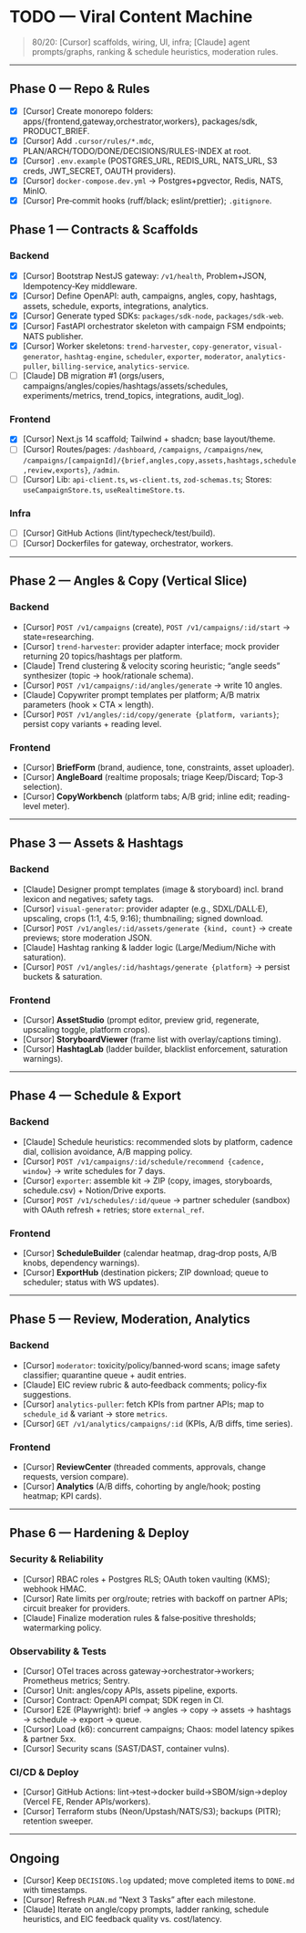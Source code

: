# TODO — Viral Content Machine
> 80/20: [Cursor] scaffolds, wiring, UI, infra; [Claude] agent prompts/graphs, ranking & schedule heuristics, moderation rules.

---

## Phase 0 — Repo & Rules
- [x] [Cursor] Create monorepo folders: apps/{frontend,gateway,orchestrator,workers}, packages/sdk, PRODUCT_BRIEF.
- [x] [Cursor] Add `.cursor/rules/*.mdc`, PLAN/ARCH/TODO/DONE/DECISIONS/RULES-INDEX at root.
- [x] [Cursor] `.env.example` (POSTGRES_URL, REDIS_URL, NATS_URL, S3 creds, JWT_SECRET, OAUTH providers).
- [x] [Cursor] `docker-compose.dev.yml` → Postgres+pgvector, Redis, NATS, MinIO.
- [x] [Cursor] Pre‑commit hooks (ruff/black; eslint/prettier); `.gitignore`.

## Phase 1 — Contracts & Scaffolds
### Backend
- [x] [Cursor] Bootstrap NestJS gateway: `/v1/health`, Problem+JSON, Idempotency‑Key middleware.
- [x] [Cursor] Define OpenAPI: auth, campaigns, angles, copy, hashtags, assets, schedule, exports, integrations, analytics.
- [x] [Cursor] Generate typed SDKs: `packages/sdk-node`, `packages/sdk-web`.
- [x] [Cursor] FastAPI orchestrator skeleton with campaign FSM endpoints; NATS publisher.
- [x] [Cursor] Worker skeletons: `trend-harvester`, `copy-generator`, `visual-generator`, `hashtag-engine`, `scheduler`, `exporter`, `moderator`, `analytics-puller`, `billing-service`, `analytics-service`.
- [ ] [Claude] DB migration #1 (orgs/users, campaigns/angles/copies/hashtags/assets/schedules, experiments/metrics, trend_topics, integrations, audit_log).

### Frontend
- [x] [Cursor] Next.js 14 scaffold; Tailwind + shadcn; base layout/theme.
- [ ] [Cursor] Routes/pages: `/dashboard`, `/campaigns`, `/campaigns/new`, `/campaigns/[campaignId]/{brief,angles,copy,assets,hashtags,schedule,review,exports}`, `/admin`.
- [ ] [Cursor] Lib: `api-client.ts`, `ws-client.ts`, `zod-schemas.ts`; Stores: `useCampaignStore.ts`, `useRealtimeStore.ts`.

### Infra
- [ ] [Cursor] GitHub Actions (lint/typecheck/test/build).
- [ ] [Cursor] Dockerfiles for gateway, orchestrator, workers.

---

## Phase 2 — Angles & Copy (Vertical Slice)
### Backend
- [Cursor] `POST /v1/campaigns` (create), `POST /v1/campaigns/:id/start` → state=researching.
- [Cursor] `trend-harvester`: provider adapter interface; mock provider returning 20 topics/hashtags per platform.
- [Claude] Trend clustering & velocity scoring heuristic; “angle seeds” synthesizer (topic → hook/rationale schema).
- [Cursor] `POST /v1/campaigns/:id/angles/generate` → write 10 angles.
- [Claude] Copywriter prompt templates per platform; A/B matrix parameters (hook × CTA × length).
- [Cursor] `POST /v1/angles/:id/copy/generate {platform, variants}`; persist copy variants + reading level.

### Frontend
- [Cursor] **BriefForm** (brand, audience, tone, constraints, asset uploader).
- [Cursor] **AngleBoard** (realtime proposals; triage Keep/Discard; Top‑3 selection).
- [Cursor] **CopyWorkbench** (platform tabs; A/B grid; inline edit; reading-level meter).

---

## Phase 3 — Assets & Hashtags
### Backend
- [Claude] Designer prompt templates (image & storyboard) incl. brand lexicon and negatives; safety tags.
- [Cursor] `visual-generator`: provider adapter (e.g., SDXL/DALL·E), upscaling, crops (1:1, 4:5, 9:16); thumbnailing; signed download.
- [Cursor] `POST /v1/angles/:id/assets/generate {kind, count}` → create previews; store moderation JSON.
- [Claude] Hashtag ranking & ladder logic (Large/Medium/Niche with saturation).
- [Cursor] `POST /v1/angles/:id/hashtags/generate {platform}` → persist buckets & saturation.

### Frontend
- [Cursor] **AssetStudio** (prompt editor, preview grid, regenerate, upscaling toggle, platform crops).
- [Cursor] **StoryboardViewer** (frame list with overlay/captions timing).
- [Cursor] **HashtagLab** (ladder builder, blacklist enforcement, saturation warnings).

---

## Phase 4 — Schedule & Export
### Backend
- [Claude] Schedule heuristics: recommended slots by platform, cadence dial, collision avoidance, A/B mapping policy.
- [Cursor] `POST /v1/campaigns/:id/schedule/recommend {cadence, window}` → write schedules for 7 days.
- [Cursor] `exporter`: assemble kit → ZIP (copy, images, storyboards, schedule.csv) + Notion/Drive exports.
- [Cursor] `POST /v1/schedules/:id/queue` → partner scheduler (sandbox) with OAuth refresh + retries; store `external_ref`.

### Frontend
- [Cursor] **ScheduleBuilder** (calendar heatmap, drag‑drop posts, A/B knobs, dependency warnings).
- [Cursor] **ExportHub** (destination pickers; ZIP download; queue to scheduler; status with WS updates).

---

## Phase 5 — Review, Moderation, Analytics
### Backend
- [Cursor] `moderator`: toxicity/policy/banned‑word scans; image safety classifier; quarantine queue + audit entries.
- [Claude] EIC review rubric & auto‑feedback comments; policy‑fix suggestions.
- [Cursor] `analytics-puller`: fetch KPIs from partner APIs; map to `schedule_id` & variant → store `metrics`.
- [Cursor] `GET /v1/analytics/campaigns/:id` (KPIs, A/B diffs, time series).

### Frontend
- [Cursor] **ReviewCenter** (threaded comments, approvals, change requests, version compare).
- [Cursor] **Analytics** (A/B diffs, cohorting by angle/hook; posting heatmap; KPI cards).

---

## Phase 6 — Hardening & Deploy
### Security & Reliability
- [Cursor] RBAC roles + Postgres RLS; OAuth token vaulting (KMS); webhook HMAC.
- [Cursor] Rate limits per org/route; retries with backoff on partner APIs; circuit breaker for providers.
- [Claude] Finalize moderation rules & false‑positive thresholds; watermarking policy.

### Observability & Tests
- [Cursor] OTel traces across gateway→orchestrator→workers; Prometheus metrics; Sentry.
- [Cursor] Unit: angles/copy APIs, assets pipeline, exports.
- [Cursor] Contract: OpenAPI compat; SDK regen in CI.
- [Cursor] E2E (Playwright): brief → angles → copy → assets → hashtags → schedule → export → queue.
- [Cursor] Load (k6): concurrent campaigns; Chaos: model latency spikes & partner 5xx.
- [Cursor] Security scans (SAST/DAST, container vulns).

### CI/CD & Deploy
- [Cursor] GitHub Actions: lint→test→docker build→SBOM/sign→deploy (Vercel FE, Render APIs/workers).
- [Cursor] Terraform stubs (Neon/Upstash/NATS/S3); backups (PITR); retention sweeper.

---

## Ongoing
- [Cursor] Keep `DECISIONS.log` updated; move completed items to `DONE.md` with timestamps.
- [Cursor] Refresh `PLAN.md` “Next 3 Tasks” after each milestone.
- [Claude] Iterate on angle/copy prompts, ladder ranking, schedule heuristics, and EIC feedback quality vs. cost/latency.

